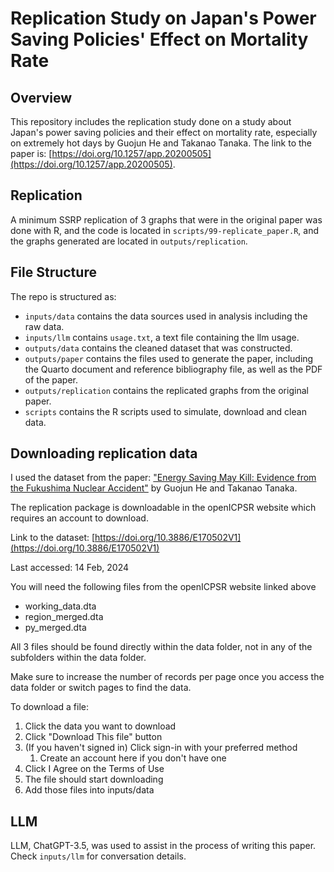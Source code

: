 # Replication Study on Japan's Power Saving Policies' Effect on Mortality Rate

## Overview

This repository includes the replication study done on a study about Japan's power saving policies and their effect on mortality rate, especially on extremely hot days by Guojun He and Takanao Tanaka. The link to the paper is: [https://doi.org/10.1257/app.20200505](https://doi.org/10.1257/app.20200505).

## Replication
A minimum SSRP replication of 3 graphs that were in the original paper was done with R, and the code is located in `scripts/99-replicate_paper.R`, and the graphs generated are located in `outputs/replication`. 

## File Structure

The repo is structured as:

- `inputs/data` contains the data sources used in analysis including the raw data.
- `inputs/llm` contains `usage.txt`, a text file containing the llm usage.
- `outputs/data` contains the cleaned dataset that was constructed.
- `outputs/paper` contains the files used to generate the paper, including the Quarto document and reference bibliography file, as well as the PDF of the paper.
- `outputs/replication` contains the replicated graphs from the original paper.
- `scripts` contains the R scripts used to simulate, download and clean data.

## Downloading replication data
I used the dataset from the paper: ["Energy Saving May Kill: Evidence from the Fukushima Nuclear Accident"](https://doi.org/10.1257/app.20200505) by Guojun He and Takanao Tanaka.

The replication package is downloadable in the openICPSR website which requires an account to download.

Link to the dataset: [https://doi.org/10.3886/E170502V1](https://doi.org/10.3886/E170502V1)

Last accessed: 14 Feb, 2024

You will need the following files from the openICPSR website linked above
- working_data.dta
- region_merged.dta
- py_merged.dta

All 3 files should be found directly within the data folder, not in any of the subfolders within the data folder.

Make sure to increase the number of records per page once you access the data folder or switch pages to find the data.

To download a file:

1. Click the data you want to download
2. Click "Download This file" button
3. (If you haven't signed in) Click sign-in with your preferred method
    1. Create an account here if you don't have one
4. Click I Agree on the Terms of Use
5. The file should start downloading
6. Add those files into inputs/data

## LLM
LLM, ChatGPT-3.5, was used to assist in the process of writing this paper. Check `inputs/llm` for conversation details.
